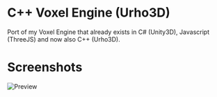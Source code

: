 # C++ Voxel Engine (Urho3D)

Port of my Voxel Engine that already exists in C# (Unity3D), Javascript (ThreeJS) and now also C++ (Urho3D).

# Screenshots
![Preview](https://media.giphy.com/media/39hs0pByLEnOb929Rn/giphy.gif)
